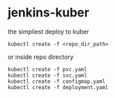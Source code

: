 # jenkins-kuber

the simpliest deploy to kuber
```
kubectl create -f <repo_dir_path>
```
or inside repo directory
```
kubectl create -f pvc.yaml
kubectl create -f svc.yaml
kubectl create -f configmap.yaml
kubectl create -f deployment.yaml
```